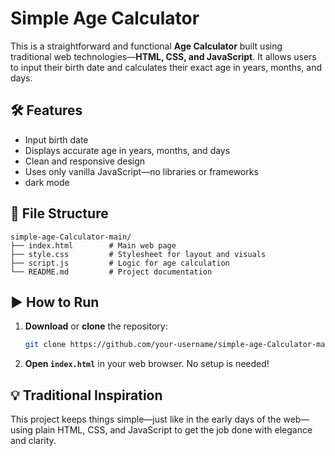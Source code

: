 # Simple Age Calculator

This is a straightforward and functional **Age Calculator** built using traditional web technologies—**HTML, CSS, and JavaScript**. It allows users to input their birth date and calculates their exact age in years, months, and days.

## 🛠️ Features

- Input birth date
- Displays accurate age in years, months, and days
- Clean and responsive design
- Uses only vanilla JavaScript—no libraries or frameworks
- dark mode

## 📂 File Structure

```
simple-age-Calculator-main/
├── index.html        # Main web page
├── style.css         # Stylesheet for layout and visuals
├── script.js         # Logic for age calculation
└── README.md         # Project documentation
```

## ▶️ How to Run

1. **Download** or **clone** the repository:
   ```bash
   git clone https://github.com/your-username/simple-age-Calculator-main.git
   ```

2. **Open `index.html`** in your web browser. No setup is needed!


## 💡 Traditional Inspiration

This project keeps things simple—just like in the early days of the web—using plain HTML, CSS, and JavaScript to get the job done with elegance and clarity.
